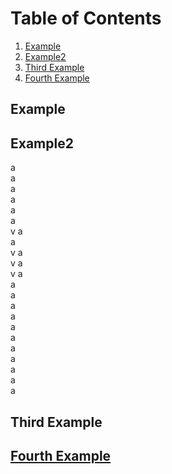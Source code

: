 # Table of Contents
1. [Example](#example)
2. [Example2](#example2)
3. [Third Example](#third%20example)
4. [Fourth Example](#fourth-examplehttpwwwfourthexamplecom)


## Example
## Example2
a   
a   
a   
a   
a   
a   
v
a   
a   
v
a   
v
a   
v
a   
a   
a   
a   
a   
a   
a   
a   
a   
a   
a   
a   
## Third Example
## [Fourth Example](http://www.fourthexample.com)
